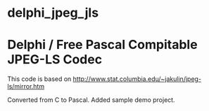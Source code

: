 # delphi_jpeg_jls
Delphi / Free Pascal Compitable  JPEG-LS Codec
====
This code is based on http://www.stat.columbia.edu/~jakulin/jpeg-ls/mirror.htm  

Converted from C to Pascal.
Added sample demo project.



